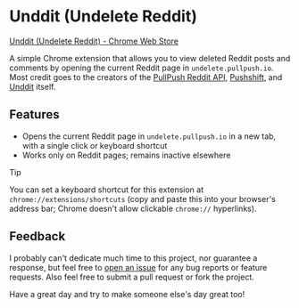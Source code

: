 # Unddit (Undelete Reddit)

[Unddit (Undelete Reddit) - Chrome Web Store](https://chromewebstore.google.com/detail/unddit-undelete-reddit/plngimepingckhjjnfoieachhfdlikfj)

A simple Chrome extension that allows you to view deleted Reddit posts and comments by opening the current Reddit page in `undelete.pullpush.io`. Most credit goes to the creators of the [PullPush Reddit API](https://pullpush.io/), [Pushshift](https://pushshift.io/), and [Unddit](https://undelete.pullpush.io/) itself.

## Features

- Opens the current Reddit page in `undelete.pullpush.io` in a new tab, with a single click or keyboard shortcut
- Works only on Reddit pages; remains inactive elsewhere

> [!TIP]
> You can set a keyboard shortcut for this extension at `chrome://extensions/shortcuts` (copy and paste this into your browser's address bar; Chrome doesn't allow clickable `chrome://` hyperlinks).

## Feedback

I probably can't dedicate much time to this project, nor guarantee a response, but feel free to [open an issue](https://github.com/alythobani/unddit-chrome-extension/issues) for any bug reports or feature requests. Also feel free to submit a pull request or fork the project.

Have a great day and try to make someone else's day great too!
